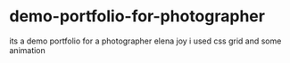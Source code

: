# demo-portfolio-for-photographer
its a demo portfolio for a photographer elena joy i used css grid and some animation
